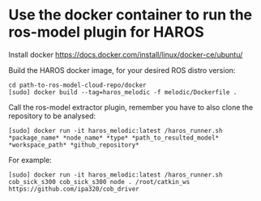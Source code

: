 # Use the docker container to run the ros-model plugin for HAROS

Install docker https://docs.docker.com/install/linux/docker-ce/ubuntu/

Build the HAROS docker image, for your desired ROS distro version:
```
cd path-to-ros-model-cloud-repo/docker
[sudo] docker build --tag=haros_melodic -f melodic/Dockerfile .
```

Call the ros-model extractor plugin, remember you have to also clone the repository to be analysed:

```
[sudo] docker run -it haros_melodic:latest /haros_runner.sh *package_name* *node_name* *type* *path_to_resulted_model* *workspace_path* *github_repository*
```

For example:

```
[sudo] docker run -it haros_melodic:latest /haros_runner.sh cob_sick_s300 cob_sick_s300 node . /root/catkin_ws https://github.com/ipa320/cob_driver
```

